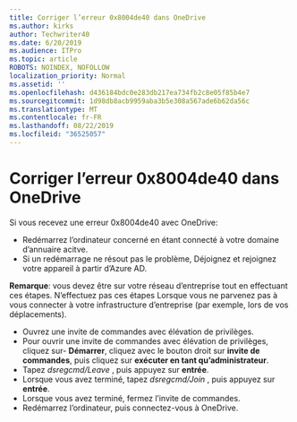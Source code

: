 ```yaml
---
title: Corriger l’erreur 0x8004de40 dans OneDrive
ms.author: kirks
author: Techwriter40
ms.date: 6/20/2019
ms.audience: ITPro
ms.topic: article
ROBOTS: NOINDEX, NOFOLLOW
localization_priority: Normal
ms.assetid: ''
ms.openlocfilehash: d436184bdc0e283db217ea734fb2c8e05f85b4e7
ms.sourcegitcommit: 1d98db8acb9959aba3b5e308a567ade6b62da56c
ms.translationtype: MT
ms.contentlocale: fr-FR
ms.lasthandoff: 08/22/2019
ms.locfileid: "36525057"
---
```

# <a name="fix-0x8004de40-error-in-onedrive"></a>Corriger l’erreur 0x8004de40 dans OneDrive

Si vous recevez une erreur 0x8004de40 avec OneDrive:

- Redémarrez l’ordinateur concerné en étant connecté à votre domaine d’annuaire acitve.
- Si un redémarrage ne résout pas le problème, Déjoignez et rejoignez votre appareil à partir d’Azure AD. 

**Remarque**: vous devez être sur votre réseau d’entreprise tout en effectuant ces étapes. N’effectuez pas ces étapes Lorsque vous ne parvenez pas à vous connecter à votre infrastructure d’entreprise (par exemple, lors de vos déplacements). 

- Ouvrez une invite de commandes avec élévation de privilèges. 
- Pour ouvrir une invite de commandes avec élévation de privilèges, cliquez sur- **Démarrer**, cliquez avec le bouton droit sur **invite de commandes**, puis cliquez sur **exécuter en tant qu’administrateur**.
- Tapez *dsregcmd/Leave* , puis appuyez sur **entrée**.
- Lorsque vous avez terminé, tapez *dsregcmd/Join* , puis appuyez sur **entrée**.
- Lorsque vous avez terminé, fermez l’invite de commandes.
- Redémarrez l’ordinateur, puis connectez-vous à OneDrive.